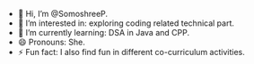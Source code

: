 - 👋 Hi, I’m @SomoshreeP.
- 👀 I’m interested in: exploring coding related technical part.
- 🌱 I’m currently learning: DSA in Java and CPP.
- 😄 Pronouns: She.
- ⚡ Fun fact: I also find fun in different co-curriculum activities.

<!---
SomoshreeP/SomoshreeP is a ✨ special ✨ repository because its `README.md` (this file) appears on your GitHub profile.
You can click the Preview link to take a look at your changes.
--->
